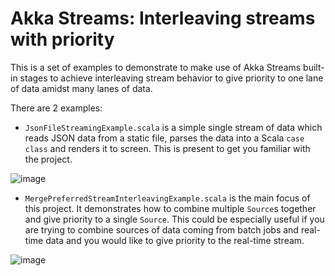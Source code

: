 # Akka Streams: Interleaving streams with priority
This is a set of examples to demonstrate to make use of Akka Streams built-in stages to achieve interleaving
stream behavior to give priority to one lane of data amidst many lanes of data. 

There are 2 examples:
-  `JsonFileStreamingExample.scala` is a simple single stream of data which reads JSON data from a static file, parses
the data into a Scala `case class` and renders it to screen. This is present to get you familiar with the project.

![image](https://user-images.githubusercontent.com/14280155/28602637-35f8310e-718d-11e7-93c0-4b23511dea7e.png)

- `MergePreferredStreamInterleavingExample.scala` is the main focus of this project. It demonstrates how to combine 
multiple `Source`s together and give priority to a single `Source`. This could be especially useful if you are trying
to combine sources of data coming from batch jobs and real-time data and you would like to give priority to the 
real-time stream.

![image](https://user-images.githubusercontent.com/14280155/28602648-49095ebc-718d-11e7-9f3a-9a66fd504930.png)
